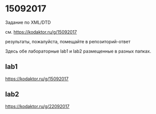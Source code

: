﻿# 15092017
Задание по XML/DTD

см. https://kodaktor.ru/g/15092017

результаты, пожалуйста, помещайте в репозиторий-ответ


Здесь обе лабораторные lab1 и lab2 размещенные в разных папках. 

## lab1
https://kodaktor.ru/g/15092017

## lab2
https://kodaktor.ru/g/22092017